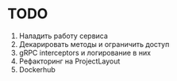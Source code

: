 # TODO

1. Наладить работу сервиса
2. Декарировать методы и ограничить доступ
3. gRPC interceptors и логирование в них
4. Рефакторинг на ProjectLayout
5. Dockerhub